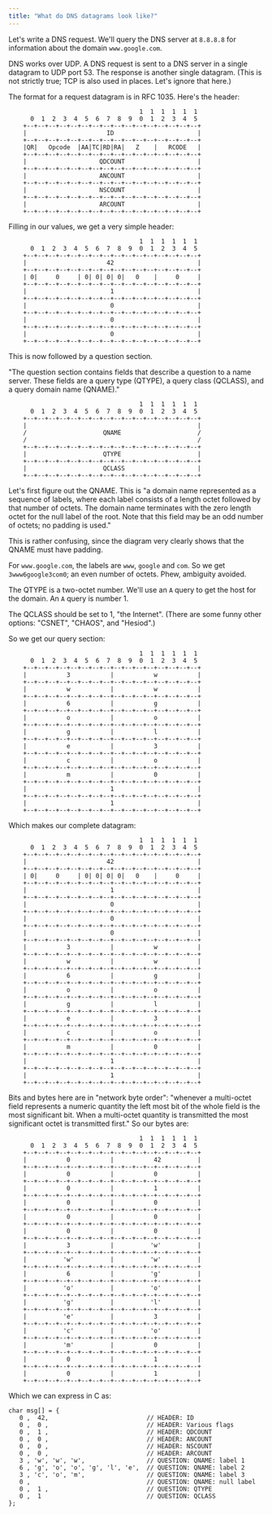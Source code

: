 ```yaml
---
title: "What do DNS datagrams look like?"
---
```


Let's write a DNS request. We'll query the DNS server at `8.8.8.8` for information about the domain `www.google.com`.

DNS works over UDP. A DNS request is sent to a DNS server in a single datagram to UDP port 53. The response is another single datagram. (This is not strictly true; TCP is also used in places. Let's ignore that here.)

The format for a request datagram is in RFC 1035. Here's the header:

```
                                    1  1  1  1  1  1
      0  1  2  3  4  5  6  7  8  9  0  1  2  3  4  5
    +--+--+--+--+--+--+--+--+--+--+--+--+--+--+--+--+
    |                      ID                       |
    +--+--+--+--+--+--+--+--+--+--+--+--+--+--+--+--+
    |QR|   Opcode  |AA|TC|RD|RA|   Z    |   RCODE   |
    +--+--+--+--+--+--+--+--+--+--+--+--+--+--+--+--+
    |                    QDCOUNT                    |
    +--+--+--+--+--+--+--+--+--+--+--+--+--+--+--+--+
    |                    ANCOUNT                    |
    +--+--+--+--+--+--+--+--+--+--+--+--+--+--+--+--+
    |                    NSCOUNT                    |
    +--+--+--+--+--+--+--+--+--+--+--+--+--+--+--+--+
    |                    ARCOUNT                    |
    +--+--+--+--+--+--+--+--+--+--+--+--+--+--+--+--+
```

Filling in our values, we get a very simple header:

```
                                    1  1  1  1  1  1
      0  1  2  3  4  5  6  7  8  9  0  1  2  3  4  5
    +--+--+--+--+--+--+--+--+--+--+--+--+--+--+--+--+
    |                      42                       |
    +--+--+--+--+--+--+--+--+--+--+--+--+--+--+--+--+
    | 0|     0     | 0| 0| 0| 0|   0    |     0     |
    +--+--+--+--+--+--+--+--+--+--+--+--+--+--+--+--+
    |                       1                       |
    +--+--+--+--+--+--+--+--+--+--+--+--+--+--+--+--+
    |                       0                       |
    +--+--+--+--+--+--+--+--+--+--+--+--+--+--+--+--+
    |                       0                       |
    +--+--+--+--+--+--+--+--+--+--+--+--+--+--+--+--+
    |                       0                       |
    +--+--+--+--+--+--+--+--+--+--+--+--+--+--+--+--+
```

This is now followed by a question section.

"The question section contains fields that describe a question to a name server.  These fields are a query type (QTYPE), a query class (QCLASS), and a query domain name (QNAME)."

```
                                    1  1  1  1  1  1
      0  1  2  3  4  5  6  7  8  9  0  1  2  3  4  5
    +--+--+--+--+--+--+--+--+--+--+--+--+--+--+--+--+
    |                                               |
    /                     QNAME                     /
    /                                               /
    +--+--+--+--+--+--+--+--+--+--+--+--+--+--+--+--+
    |                     QTYPE                     |
    +--+--+--+--+--+--+--+--+--+--+--+--+--+--+--+--+
    |                     QCLASS                    |
    +--+--+--+--+--+--+--+--+--+--+--+--+--+--+--+--+
```

Let's first figure out the QNAME. This is "a domain name represented as a sequence of labels, where each label consists of a length octet followed by that number of octets.  The domain name terminates with the zero length octet for the null label of the root.  Note that this field may be an odd number of octets; no padding is used."

This is rather confusing, since the diagram very clearly shows that the QNAME must have padding.

For `www.google.com`, the labels are `www`, `google` and `com`. So we get `3www6google3com0`; an even number of octets. Phew, ambiguity avoided.

The QTYPE is a two-octet number. We'll use an `A` query to get the host for the domain. An `A` query is number 1.

The QCLASS should be set to 1, "the Internet". (There are some funny other options: "CSNET", "CHAOS", and "Hesiod".)

So we get our query section:

```
                                    1  1  1  1  1  1
      0  1  2  3  4  5  6  7  8  9  0  1  2  3  4  5
    +--+--+--+--+--+--+--+--+--+--+--+--+--+--+--+--+
    |           3           |           w           |
    +--+--+--+--+--+--+--+--+--+--+--+--+--+--+--+--+
    |           w           |           w           |
    +--+--+--+--+--+--+--+--+--+--+--+--+--+--+--+--+
    |           6           |           g           |
    +--+--+--+--+--+--+--+--+--+--+--+--+--+--+--+--+
    |           o           |           o           |
    +--+--+--+--+--+--+--+--+--+--+--+--+--+--+--+--+
    |           g           |           l           |
    +--+--+--+--+--+--+--+--+--+--+--+--+--+--+--+--+
    |           e           |           3           |
    +--+--+--+--+--+--+--+--+--+--+--+--+--+--+--+--+
    |           c           |           o           |
    +--+--+--+--+--+--+--+--+--+--+--+--+--+--+--+--+
    |           m           |           0           |
    +--+--+--+--+--+--+--+--+--+--+--+--+--+--+--+--+
    |                       1                       |
    +--+--+--+--+--+--+--+--+--+--+--+--+--+--+--+--+
    |                       1                       |
    +--+--+--+--+--+--+--+--+--+--+--+--+--+--+--+--+
```

Which makes our complete datagram:

```
                                    1  1  1  1  1  1
      0  1  2  3  4  5  6  7  8  9  0  1  2  3  4  5
    +--+--+--+--+--+--+--+--+--+--+--+--+--+--+--+--+
    |                      42                       |
    +--+--+--+--+--+--+--+--+--+--+--+--+--+--+--+--+
    | 0|     0     | 0| 0| 0| 0|   0    |     0     |
    +--+--+--+--+--+--+--+--+--+--+--+--+--+--+--+--+
    |                       1                       |
    +--+--+--+--+--+--+--+--+--+--+--+--+--+--+--+--+
    |                       0                       |
    +--+--+--+--+--+--+--+--+--+--+--+--+--+--+--+--+
    |                       0                       |
    +--+--+--+--+--+--+--+--+--+--+--+--+--+--+--+--+
    |                       0                       |
    +--+--+--+--+--+--+--+--+--+--+--+--+--+--+--+--+
    |           3           |           w           |
    +--+--+--+--+--+--+--+--+--+--+--+--+--+--+--+--+
    |           w           |           w           |
    +--+--+--+--+--+--+--+--+--+--+--+--+--+--+--+--+
    |           6           |           g           |
    +--+--+--+--+--+--+--+--+--+--+--+--+--+--+--+--+
    |           o           |           o           |
    +--+--+--+--+--+--+--+--+--+--+--+--+--+--+--+--+
    |           g           |           l           |
    +--+--+--+--+--+--+--+--+--+--+--+--+--+--+--+--+
    |           e           |           3           |
    +--+--+--+--+--+--+--+--+--+--+--+--+--+--+--+--+
    |           c           |           o           |
    +--+--+--+--+--+--+--+--+--+--+--+--+--+--+--+--+
    |           m           |           0           |
    +--+--+--+--+--+--+--+--+--+--+--+--+--+--+--+--+
    |                       1                       |
    +--+--+--+--+--+--+--+--+--+--+--+--+--+--+--+--+
    |                       1                       |
    +--+--+--+--+--+--+--+--+--+--+--+--+--+--+--+--+
```

Bits and bytes here are in "network byte order": "whenever a multi-octet field represents a numeric quantity the left most bit of the whole field is the most significant bit.  When a multi-octet quantity is transmitted the most significant octet is transmitted first." So our bytes are:

```
                                    1  1  1  1  1  1
      0  1  2  3  4  5  6  7  8  9  0  1  2  3  4  5
    +--+--+--+--+--+--+--+--+--+--+--+--+--+--+--+--+
    |           0           |           42          |
    +--+--+--+--+--+--+--+--+--+--+--+--+--+--+--+--+
    |           0           |           0           |
    +--+--+--+--+--+--+--+--+--+--+--+--+--+--+--+--+
    |           0           |           1           |
    +--+--+--+--+--+--+--+--+--+--+--+--+--+--+--+--+
    |           0           |           0           |
    +--+--+--+--+--+--+--+--+--+--+--+--+--+--+--+--+
    |           0           |           0           |
    +--+--+--+--+--+--+--+--+--+--+--+--+--+--+--+--+
    |           0           |           0           |
    +--+--+--+--+--+--+--+--+--+--+--+--+--+--+--+--+
    |           3           |          'w'          |
    +--+--+--+--+--+--+--+--+--+--+--+--+--+--+--+--+
    |          'w'          |          'w'          |
    +--+--+--+--+--+--+--+--+--+--+--+--+--+--+--+--+
    |           6           |          'g'          |
    +--+--+--+--+--+--+--+--+--+--+--+--+--+--+--+--+
    |          'o'          |          'o'          |
    +--+--+--+--+--+--+--+--+--+--+--+--+--+--+--+--+
    |          'g'          |          'l'          |
    +--+--+--+--+--+--+--+--+--+--+--+--+--+--+--+--+
    |          'e'          |           3           |
    +--+--+--+--+--+--+--+--+--+--+--+--+--+--+--+--+
    |          'c'          |          'o'          |
    +--+--+--+--+--+--+--+--+--+--+--+--+--+--+--+--+
    |          'm'          |           0           |
    +--+--+--+--+--+--+--+--+--+--+--+--+--+--+--+--+
    |           0           |           1           |
    +--+--+--+--+--+--+--+--+--+--+--+--+--+--+--+--+
    |           0           |           1           |
    +--+--+--+--+--+--+--+--+--+--+--+--+--+--+--+--+
```

Which we can express in C as:

```
char msg[] = {
   0 ,  42,                           // HEADER: ID
   0 ,  0 ,                           // HEADER: Various flags
   0 ,  1 ,                           // HEADER: QDCOUNT
   0 ,  0 ,                           // HEADER: ANCOUNT
   0 ,  0 ,                           // HEADER: NSCOUNT
   0 ,  0 ,                           // HEADER: ARCOUNT
   3 , 'w', 'w', 'w',                 // QUESTION: QNAME: label 1
   6 , 'g', 'o', 'o', 'g', 'l', 'e',  // QUESTION: QNAME: label 2
   3 , 'c', 'o', 'm',                 // QUESTION: QNAME: label 3
   0 ,                                // QUESTION: QNAME: null label
   0 ,  1 ,                           // QUESTION: QTYPE
   0 ,  1                             // QUESTION: QCLASS
};
```
